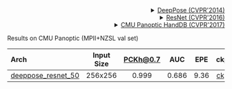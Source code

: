 <!-- [ALGORITHM] -->

<details>
<summary align="right"><a href="http://openaccess.thecvf.com/content_cvpr_2014/html/Toshev_DeepPose_Human_Pose_2014_CVPR_paper.html">DeepPose (CVPR'2014)</a></summary>

```bibtex
@inproceedings{toshev2014deeppose,
  title={Deeppose: Human pose estimation via deep neural networks},
  author={Toshev, Alexander and Szegedy, Christian},
  booktitle={Proceedings of the IEEE conference on computer vision and pattern recognition},
  pages={1653--1660},
  year={2014}
}
```

</details>

<!-- [BACKBONE] -->

<details>
<summary align="right"><a href="http://openaccess.thecvf.com/content_cvpr_2016/html/He_Deep_Residual_Learning_CVPR_2016_paper.html">ResNet (CVPR'2016)</a></summary>

```bibtex
@inproceedings{he2016deep,
  title={Deep residual learning for image recognition},
  author={He, Kaiming and Zhang, Xiangyu and Ren, Shaoqing and Sun, Jian},
  booktitle={Proceedings of the IEEE conference on computer vision and pattern recognition},
  pages={770--778},
  year={2016}
}
```

</details>

<!-- [DATASET] -->

<details>
<summary align="right"><a href="http://openaccess.thecvf.com/content_cvpr_2017/html/Simon_Hand_Keypoint_Detection_CVPR_2017_paper.html">CMU Panoptic HandDB (CVPR'2017)</a></summary>

```bibtex
@inproceedings{simon2017hand,
  title={Hand keypoint detection in single images using multiview bootstrapping},
  author={Simon, Tomas and Joo, Hanbyul and Matthews, Iain and Sheikh, Yaser},
  booktitle={Proceedings of the IEEE conference on Computer Vision and Pattern Recognition},
  pages={1145--1153},
  year={2017}
}
```

</details>

Results on CMU Panoptic (MPII+NZSL val set)

| Arch  | Input Size | PCKh@0.7 |  AUC  |  EPE  | ckpt    | log     |
| :--- | :--------: | :------: | :------: | :------: |:------: |:------: |
| [deeppose_resnet_50](/configs/hand/2d_kpt_sview_rgb_img/deeppose/panoptic2d/res50_panoptic2d_256x256.py) | 256x256 | 0.999 | 0.686 | 9.36 | [ckpt](https://download.openmmlab.com/mmpose/hand/deeppose/deeppose_res50_panoptic_256x256-8a745183_20210330.pth) | [log](https://download.openmmlab.com/mmpose/hand/deeppose/deeppose_res50_panoptic_256x256_20210330.log.json) |
